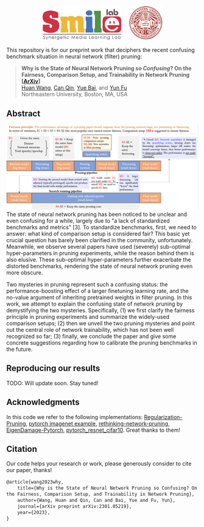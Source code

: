 # 

<div align="center">
    <a><img src="figs/smile.png"  height="90px" ></a>
    &nbsp &nbsp
    <a><img src="figs/neu.png"  height="90px" ></a>
</div>

This repository is for our preprint work that deciphers the recent confusing benchmark situation in neural network (filter) pruning:
> **Why is the State of Neural Network Pruning *so Confusing*? On the Fairness, Comparison Setup, and Trainability in Network Pruning [[ArXiv](https://arxiv.org/abs/2301.05219)]**\
> [Huan Wang](http://huanwang.tech/), [Can Qin](http://canqin.tech/), [Yue Bai](https://yueb17.github.io/), and [Yun Fu](http://www1.ece.neu.edu/~yunfu/) \
> Northeastern University, Boston, MA, USA


## Abstract
<div align="center">
  <img src="figs/plot_Fairness_overview_for_Arxiv_v2.png" width="750px">
</div>
The state of neural network pruning has been noticed to be unclear and even confusing for a while, largely due to "a lack of standardized benchmarks and metrics" [3]. To standardize benchmarks, first, we need to answer: what kind of comparison setup is considered fair? This basic yet crucial question has barely been clarified in the community, unfortunately. Meanwhile, we observe several papers have used (severely) sub-optimal hyper-parameters in pruning experiments, while the reason behind them is also elusive. These sub-optimal hyper-parameters further exacerbate the distorted benchmarks, rendering the state of neural network pruning even more obscure.

Two mysteries in pruning represent such a confusing status: the performance-boosting effect of a larger finetuning learning rate, and the no-value argument of inheriting pretrained weights in filter pruning. In this work, we attempt to explain the confusing state of network pruning by demystifying the two mysteries. Specifically, (1) we first clarify the fairness principle in pruning experiments and summarize the widely-used comparison setups; (2) then we unveil the two pruning mysteries and point out the central role of network trainability, which has not been well recognized so far; (3) finally, we conclude the paper and give some concrete suggestions regarding how to calibrate the pruning benchmarks in the future.

## Reproducing our results 

TODO: Will update soon. Stay tuned!


## Acknowledgments
In this code we refer to the following implementations: [Regularization-Pruning](https://github.com/MingSun-Tse/Regularization-Pruning), [pytorch imagenet example](https://github.com/pytorch/examples/tree/master/imagenet), [rethinking-network-pruning](https://github.com/Eric-mingjie/rethinking-network-pruning), [EigenDamage-Pytorch](https://github.com/alecwangcq/EigenDamage-Pytorch), [pytorch_resnet_cifar10](https://github.com/akamaster/pytorch_resnet_cifar10). Great thanks to them!

## Citation
Our code helps your research or work, please generously consider to cite our paper, thanks!
```
@article{wang2023why,
    title={Why is the State of Neural Network Pruning so Confusing? On the Fairness, Comparison Setup, and Trainability in Network Pruning},
    author={Wang, Huan and Qin, Can and Bai, Yue and Fu, Yun},
    journal={arXiv preprint arXiv:2301.05219},
    year={2023},
}
```
